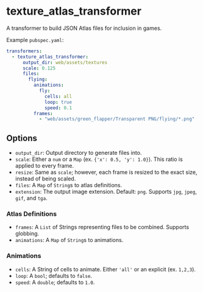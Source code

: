 # texture_atlas_transformer
A transformer to build JSON Atlas files for inclusion in games.

Example `pubspec.yaml`:

```yaml
transformers:
  - texture_atlas_transformer:
      output_dir: web/assets/textures
      scale: 0.125
      files:
        flying:
          animations:
            fly:
              cells: all
              loop: true
              speed: 0.1
          frames:
            - "web/assets/green_flapper/Transparent PNG/flying/*.png"
```

## Options
* `output_dir`: Output directory to generate files into.
* `scale`: Either a `num` or a `Map` (ex. `{'x': 0.5, 'y': 1.0}`).
This ratio is applied to every frame.
* `resize`: Same as `scale`; however, each frame is resized to the exact size,
instead of being scaled.
* `files`: A `Map` of `String`s to atlas definitions.
* `extension`: The output image extension. Default: `png`. Supports `jpg`, `jpeg`, `gif`, and `tga`.

### Atlas Definitions
* `frames`: A `List` of Strings representing files to be combined. Supports globbing.
* `animations`: A `Map` of `String`s to animations.

### Animations
* `cells`: A String of cells to animate. Either `'all'` or an explicit (ex. `1,2,3`).
* `loop`: A `bool`; defaults to `false`.
* `speed`: A `double`; defaults to `1.0`.
